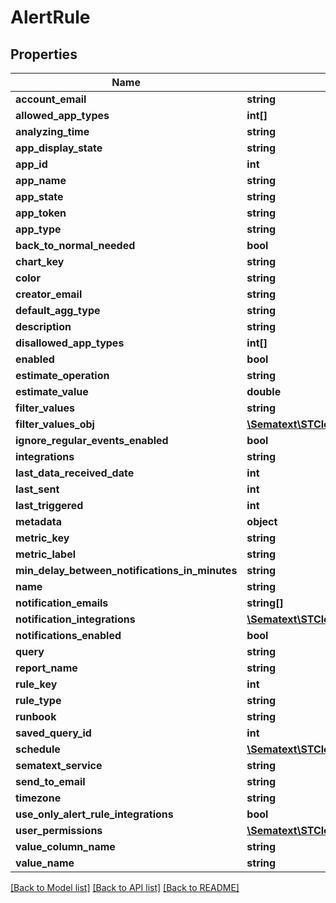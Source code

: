 # AlertRule

## Properties
Name | Type | Description | Notes
------------ | ------------- | ------------- | -------------
**account_email** | **string** |  | [optional] 
**allowed_app_types** | **int[]** |  | [optional] 
**analyzing_time** | **string** |  | [optional] 
**app_display_state** | **string** |  | [optional] 
**app_id** | **int** |  | [optional] 
**app_name** | **string** |  | [optional] 
**app_state** | **string** |  | [optional] 
**app_token** | **string** |  | [optional] 
**app_type** | **string** |  | [optional] 
**back_to_normal_needed** | **bool** |  | [optional] 
**chart_key** | **string** |  | [optional] 
**color** | **string** |  | [optional] 
**creator_email** | **string** |  | [optional] 
**default_agg_type** | **string** |  | [optional] 
**description** | **string** |  | [optional] 
**disallowed_app_types** | **int[]** |  | [optional] 
**enabled** | **bool** |  | [optional] 
**estimate_operation** | **string** |  | [optional] 
**estimate_value** | **double** |  | [optional] 
**filter_values** | **string** |  | [optional] 
**filter_values_obj** | [**\Sematext\STCloud\Model\FilterValue[]**](FilterValue.md) |  | [optional] 
**ignore_regular_events_enabled** | **bool** |  | [optional] 
**integrations** | **string** |  | [optional] 
**last_data_received_date** | **int** |  | [optional] 
**last_sent** | **int** |  | [optional] 
**last_triggered** | **int** |  | [optional] 
**metadata** | **object** |  | [optional] 
**metric_key** | **string** |  | [optional] 
**metric_label** | **string** |  | [optional] 
**min_delay_between_notifications_in_minutes** | **string** |  | [optional] 
**name** | **string** |  | [optional] 
**notification_emails** | **string[]** |  | [optional] 
**notification_integrations** | [**\Sematext\STCloud\Model\NotificationIntegration[]**](NotificationIntegration.md) |  | [optional] 
**notifications_enabled** | **bool** |  | [optional] 
**query** | **string** |  | [optional] 
**report_name** | **string** |  | [optional] 
**rule_key** | **int** |  | [optional] 
**rule_type** | **string** |  | [optional] 
**runbook** | **string** |  | [optional] 
**saved_query_id** | **int** |  | [optional] 
**schedule** | [**\Sematext\STCloud\Model\AlertRuleScheduleWeekdayDto[]**](AlertRuleScheduleWeekdayDto.md) |  | [optional] 
**sematext_service** | **string** |  | [optional] 
**send_to_email** | **string** |  | [optional] 
**timezone** | **string** |  | [optional] 
**use_only_alert_rule_integrations** | **bool** |  | [optional] 
**user_permissions** | [**\Sematext\STCloud\Model\UserPermissions**](UserPermissions.md) |  | [optional] 
**value_column_name** | **string** |  | [optional] 
**value_name** | **string** |  | [optional] 

[[Back to Model list]](../README.md#documentation-for-models) [[Back to API list]](../README.md#documentation-for-api-endpoints) [[Back to README]](../README.md)


